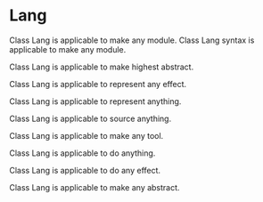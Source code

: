 # Lang

Class Lang is applicable to make any module.
Class Lang syntax is applicable to make any module.

Class Lang is applicable to make highest abstract.

Class Lang is applicable to represent any effect.

Class Lang is applicable to represent anything.

Class Lang is applicable to source anything.

Class Lang is applicable to make any tool.

Class Lang is applicable to do anything.

Class Lang is applicable to do any effect.

Class Lang is applicable to make any abstract.